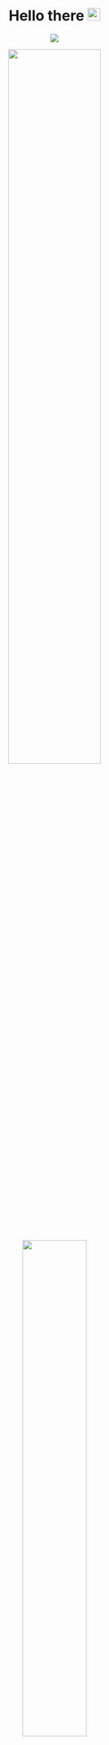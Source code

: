 <h1 align='center'>
  Hello there <img src="https://media.giphy.com/media/hvRJCLFzcasrR4ia7z/giphy.gif" width="25">
</h1>

<p align=center>
  <a href="https://www.epitech.eu">
      <img src="https://img.shields.io/badge/Epitech-1a2b6d?style=for-the-badge&logo=/e/&logoColor=white">
  </a>
</p>

<p align='center'>
  <img src="https://github-readme-stats.vercel.app/api?username=pablo0675&show_icons=true&count_private=true&theme=radical" width="60%" />
  <br/>
  <img src="https://github-readme-stats.vercel.app/api/top-langs/?username=pablo0675&theme=radical&layout=compact&langs_count=6" width="50%" />
</p>
